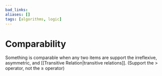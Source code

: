```yaml
---
bad_links: 
aliases: []
tags: [algorithms, logic]
---
```

# Comparability

Something is comparable when any two items are support the irreflexive, asymmetric, and [[Transitive Relation|transitive relations]]. (Support the $>$ operator, not the $\ge$ operator)